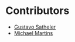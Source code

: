 # Contributors

- [Gustavo Satheler](https://github.com/gustavosatheler)
- [Michael Martins](https://github.com/michaelmartins09)

